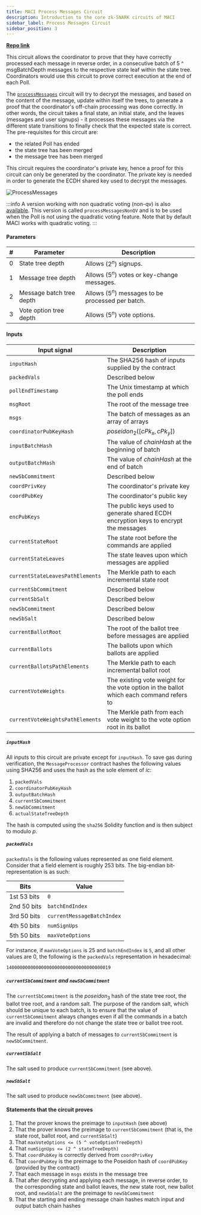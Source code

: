 ```yaml
---
title: MACI Process Messages Circuit
description: Introduction to the core zk-SNARK circuits of MACI
sidebar_label: Process Messages Circuit
sidebar_position: 3
---
```


[**Repo link**](https://github.com/privacy-scaling-explorations/maci/blob/dev/circuits/circom/core)

This circuit allows the coordinator to prove that they have correctly processed each message in reverse order, in a consecutive batch of 5 ^ msgBatchDepth messages to the respective state leaf within the state tree. Coordinators would use this circuit to prove correct execution at the end of each Poll.

The [`processMessages`](https://github.com/privacy-scaling-explorations/maci/blob/dev/circuits/circom/core/qv/processMessages.circom) circuit will try to decrypt the messages, and based on the content of the message, update within itself the trees, to generate a proof that the coordinator's off-chain processing was done correctly. In other words, the circuit takes a final state, an initial state, and the leaves (messages and user signups) - it processes these messages via the different state transitions to finally check that the expected state is correct.
The pre-requisites for this circuit are:

- the related Poll has ended
- the state tree has been merged
- the message tree has been merged

This circuit requires the coordinator's private key, hence a proof for this circuit can only be generated by the coordinator. The private key is needed in order to generate the ECDH shared key used to decrypt the messages.

![ProcessMessages](/img/circuits/processMessages_2_0.svg)

:::info
A version working with non quadratic voting (non-qv) is also [available](https://github.com/privacy-scaling-explorations/maci/blob/dev/circuits/circom/core/non-qv/processMessages.circom). This version is called `processMessagesNonQV` and is to be used when the Poll is not using the quadratic voting feature. Note that by default MACI works with quadratic voting.
:::

#### Parameters

| #   | Parameter                | Description                                          |
| --- | ------------------------ | ---------------------------------------------------- |
| 0   | State tree depth         | Allows $(2^{n})$ signups.                            |
| 1   | Message tree depth       | Allows $(5^{n})$ votes or key-change messages.       |
| 2   | Message batch tree depth | Allows $(5^{n})$ messages to be processed per batch. |
| 3   | Vote option tree depth   | Allows $(5^{n})$ vote options.                       |

#### Inputs

| Input signal                     | Description                                                                             |
| -------------------------------- | --------------------------------------------------------------------------------------- |
| `inputHash`                      | The SHA256 hash of inputs supplied by the contract                                      |
| `packedVals`                     | Described below                                                                         |
| `pollEndTimestamp`               | The Unix timestamp at which the poll ends                                               |
| `msgRoot`                        | The root of the message tree                                                            |
| `msgs`                           | The batch of messages as an array of arrays                                             |
| `coordinatorPubKeyHash`          | $poseidon_2([cPk_x, cPk_y])$                                                            |
| `inputBatchHash`                           | The value of $chainHash$ at the beginning of batch                                             |
| `outputBatchHash`                           | The value of $chainHash$ at the end of batch                                             |
| `newSbCommitment`                | Described below                                                                         |
| `coordPrivKey`                   | The coordinator's private key                                                           |
| `coordPubKey`                    | The coordinator's public key                                                            |
| `encPubKeys`                     | The public keys used to generate shared ECDH encryption keys to encrypt the messages    |
| `currentStateRoot`               | The state root before the commands are applied                                          |
| `currentStateLeaves`             | The state leaves upon which messages are applied                                        |
| `currentStateLeavesPathElements` | The Merkle path to each incremental state root                                          |
| `currentSbCommitment`            | Described below                                                                         |
| `currentSbSalt`                  | Described below                                                                         |
| `newSbCommitment`                | Described below                                                                         |
| `newSbSalt`                      | Described below                                                                         |
| `currentBallotRoot`              | The root of the ballot tree before messages are applied                                 |
| `currentBallots`                 | The ballots upon which ballots are applied                                              |
| `currentBallotsPathElements`     | The Merkle path to each incremental ballot root                                         |
| `currentVoteWeights`             | The existing vote weight for the vote option in the ballot which each command refers to |
| `currentVoteWeightsPathElements` | The Merkle path from each vote weight to the vote option root in its ballot             |

##### `inputHash`

All inputs to this circuit are private except for `inputHash`. To save gas during verification, the `MessageProcessor` contract hashes the following values using SHA256 and uses the hash as the sole element of $ic$:

1. `packedVals`
2. `coordinatorPubKeyHash`
3. `outputBatchHash`
4. `currentSbCommitment`
5. `newSbCommitment`
6. `actualStateTreeDepth`

The hash is computed using the `sha256` Solidity function and is then subject to modulo $p$.

##### `packedVals`

`packedVals` is the following values represented as one field element. Consider that a field element is roughly 253 bits. The big-endian bit-representation is as such:

| Bits        | Value                      |
| ----------- | -------------------------- |
| 1st 53 bits | `0`                        |
| 2nd 50 bits | `batchEndIndex`            |
| 3rd 50 bits | `currentMessageBatchIndex` |
| 4th 50 bits | `numSignUps`               |
| 5th 50 bits | `maxVoteOptions`           |

For instance, if `maxVoteOptions` is 25 and `batchEndIndex` is `5`, and all other values are 0, the following is the `packedVals` representation in hexadecimal:

`140000000000000000000000000000000000019`

##### `currentSbCommitment` and `newSbCommitment`

The `currentSbCommitment` is the $poseidon_3$ hash of the state tree root, the ballot tree root, and a random salt. The purpose of the random salt, which should be unique to each batch, is to ensure that the value of `currentSbCommitment` always changes even if all the commands in a batch are invalid and therefore do not change the state tree or ballot tree root.

The result of applying a batch of messages to `currentSbCommitment` is `newSbCommitment`.

##### `currentSbSalt`

The salt used to produce `currentSbCommitment` (see above).

##### `newSbSalt`

The salt used to produce `newSbCommitment` (see above).

#### Statements that the circuit proves

1. That the prover knows the preimage to `inputHash` (see above)
2. That the prover knows the preimage to `currentSbCommitment` (that is, the state root, ballot root, and `currentSbSalt`)
3. That `maxVoteOptions <= (5 ^ voteOptionTreeDepth)`
4. That `numSignUps <= (2 ^ stateTreeDepth)`
5. That `coordPubKey` is correctly derived from `coordPrivKey`
6. That `coordPubKey` is the preimage to the Poseidon hash of `coordPubKey` (provided by the contract)
7. That each message in `msgs` exists in the message tree
8. That after decrypting and applying each message, in reverse order, to the corresponding state and ballot leaves, the new state root, new ballot root, and `newSbSalt` are the preimage to `newSbCommitment`
9. That the starting and ending message chain hashes match input and output batch chain hashes
